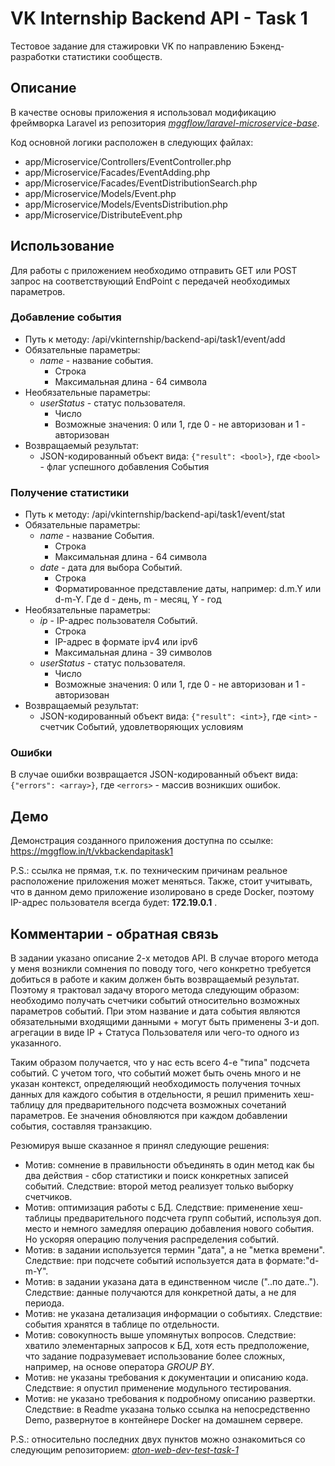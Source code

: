 # VK Internship Backend API - Task 1

Тестовое задание для стажировки VK по направлению Бэкенд-разработки статистики сообществ.

## Описание

В качестве основы приложения я использовал модификацию фреймворка Laravel из репозитория
_[mggflow/laravel-microservice-base](https://github.com/mggflow/laravel-microservice-base)_.

Код основной логики расположен в следующих файлах:

* app/Microservice/Controllers/EventController.php
* app/Microservice/Facades/EventAdding.php
* app/Microservice/Facades/EventDistributionSearch.php
* app/Microservice/Models/Event.php
* app/Microservice/Models/EventsDistribution.php
* app/Microservice/DistributeEvent.php

## Использование

Для работы с приложением необходимо отправить GET или POST запрос на соответствующий EndPoint с передачей необходимых
параметров.

### Добавление события

- Путь к методу: /api/vkinternship/backend-api/task1/event/add
- Обязательные параметры:
    - _name_ - название события.
        - Строка
        - Максимальная длина - 64 символа
- Необязательные параметры:
    - _userStatus_ - статус пользователя.
        - Число
        - Возможные значения: 0 или 1, где 0 - не авторизован и 1 - авторизован
- Возвращаемый результат:
    - JSON-кодированный объект вида: `{"result": <bool>}`, где `<bool>` - флаг успешного добавления События

### Получение статистики

- Путь к методу: /api/vkinternship/backend-api/task1/event/stat
- Обязательные параметры:
    - _name_ - название События.
        - Строка
        - Максимальная длина - 64 символа
    - _date_ - дата для выбора Событий.
        - Строка
        - Форматированное представление даты, например: d.m.Y или d-m-Y. Где d - день, m - месяц, Y - год
- Необязательные параметры:
    - _ip_ - IP-адрес пользователя Событий.
        - Строка
        - IP-адрес в формате ipv4 или ipv6
        - Максимальная длина - 39 символов
    - _userStatus_ - статус пользователя.
        - Число
        - Возможные значения: 0 или 1, где 0 - не авторизован и 1 - авторизован
- Возвращаемый результат:
    - JSON-кодированный объект вида: `{"result": <int>}`, где `<int>` - счетчик Событий, удовлетворяющих условиям

### Ошибки

В случае ошибки возвращается JSON-кодированный объект вида: `{"errors": <array>}`, где `<errors>` - массив возникших
ошибок.

## Демо

Демонстрация созданного приложения доступна по ссылке:
https://mggflow.in/t/vkbackendapitask1

P.S.: ссылка не прямая, т.к. по техническим причинам реальное расположение приложения может меняться.
Также, стоит учитывать, что в данном демо приложение изолировано в среде Docker, поэтому IP-адрес пользователя всегда
будет: **172.19.0.1** .

## Комментарии - обратная связь

В задании указано описание 2-х методов API.
В случае второго метода у меня возникли сомнения по поводу того, чего конкретно требуется добиться в работе и каким
должен быть возвращаемый результат. Поэтому я трактовал задачу второго метода следующим образом:
необходимо получать счетчики событий относительно возможных параметров событий. При этом название и дата события
являются обязательными входящими данными + могут быть применены 3-и доп. агрегации в виде IP + Статуса Пользователя или
чего-то одного из указанного.

Таким образом получается, что у нас есть всего 4-е "типа" подсчета событий. С учетом того, что событий может быть очень
много и не указан контекст, определяющий необходимость получения точных данных для каждого события в отдельности, я
решил применить хеш-таблицу для предварительного подсчета возможных сочетаний параметров. Ее значения обновляются при
каждом добавлении события, составляя транзакцию.

Резюмируя выше сказанное я принял следующие решения:

* Мотив: сомнение в правильности объединять в один метод как бы два действия - сбор статистики и поиск конкретных
  записей событий. Следствие: второй метод реализует только выборку счетчиков.
* Мотив: оптимизация работы с БД. Следствие: применение хеш-таблицы предварительного подсчета групп событий,
  используя доп. место и немного замедляя операцию добавления нового события. Но ускоряя операцию получения
  распределения событий.
* Мотив: в задании используется термин "дата", а не "метка времени". Следствие: при подсчете событий используется дата в
  формате:"d-m-Y".
* Мотив: в задании указана дата в единственном числе ("..по дате.."). Следствие: данные получаются для конкретной даты,
  а не для периода.
* Мотив: не указана детализация информации о событиях. Следствие: события хранятся в таблице по отдельности.
* Мотив: совокупность выше упомянутых вопросов. Следствие: хватило элементарных запросов к БД, хотя есть
  предположение, что задание подразумевает использование более сложных, например, на основе оператора _GROUP BY_.
* Мотив: не указаны требования к документации и описанию кода. Следствие: я опустил применение модульного тестирования.
* Мотив: не указано требования к подробному описанию развертки. Следствие: в Readme указана только ссылка на
  непосредственно Demo, развернутое в контейнере Docker на домашнем сервере.

P.S.: относительно последних двух пунктов можно ознакомиться со следующим
репозиторием: _[aton-web-dev-test-task-1 ](https://github.com/deusagnis/aton-web-dev-test-task-1)_
